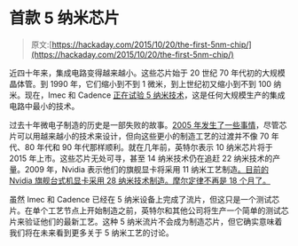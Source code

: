 # 首款 5 纳米芯片

> 原文:[https://hackaday.com/2015/10/20/the-first-5nm-chip/](https://hackaday.com/2015/10/20/the-first-5nm-chip/)

近四十年来，集成电路变得越来越小。这些芯片始于 20 世纪 70 年代初的大规模晶体管。到 1990 年，它们缩小到不到 1 微米，到上世纪初又缩小到不到 100 纳米。现在，Imec 和 Cadence [正在试验 5 纳米技术](http://www.cadence.com/cadence/newsroom/press_releases/pages/pr.aspx?xml=100715_imec5nm)，这是任何大规模生产的集成电路中最小的技术。

过去十年微电子制造的历史是一部失败的故事。[2005 年发生了一些事情](https://hackaday.com/2015/09/09/exponential-growth-in-linear-time-the-end-of-moores-law/)，尽管芯片可以用越来越小的技术来设计，但向这些更小的制造工艺的过渡并不像 70 年代、80 年代和 90 年代那样顺利。就在几年前，英特尔表示 10 纳米芯片将于 2015 年上市。这些芯片无处可寻，甚至 14 纳米技术仍在追赶 22 纳米技术的产量。2009 年，Nvidia 表示他们的旗舰显卡将采用 11 纳米工艺制造[。目前的 Nvidia 旗舰台式机显卡采用 28 纳米技术制造。摩尔定律不再是 18 个月了。](http://www.eetimes.com/document.asp?doc_id=1171448)

虽然 Imec 和 Cadence 已经在 5 纳米设备上完成了流片，但这只是一个测试芯片。在单个工艺节点上开始制造之前，英特尔和其他公司将生产一个简单的测试芯片来验证他们的最新工艺。这种 5 纳米流片不会成为制造芯片，但它确实意味着我们将在未来看到更多关于 5 纳米工艺的讨论。